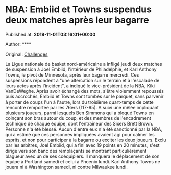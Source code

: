 
# NBA: Embiid et Towns suspendus deux matches après leur bagarre

Published at: **2019-11-01T03:16:01+00:00**

Author: ****

Original: [Challenges](https://www.challenges.fr/sport/nba-embiid-et-towns-suspendus-deux-matches-apres-leur-bagarre_682658)

La Ligue nationale de basket nord-américaine a infligé jeudi deux matches de suspension à Joel Embiid, l'intérieur de Philadelphie, et Karl Anthony Towns, le pivot de Minnesota, après leur bagarre mercredi.
Ces suspensions répondent à "une altercation sur le terrain et à l'escalade de leurs actes après l'incident", a indiqué le vice-président de la NBA, Kiki VanDeWeghe.
Après avoir échangé des mots, s'être violemment repoussés puis accrochés, Embiid et Towns sont tombés sur le parquet, sans parvenir à porter de coups l'un à l'autre, lors du troisième quart-temps de cette rencontre remportée par les 76ers (117-95).
A suivi une mêlée impliquant plusieurs joueurs, parmi lesquels Ben Simmons qui a bloqué Towns en coinçant son bras autour du coup, et des membres de l'encadrement technique de chaque équipe, dont l'entraîneur des Sixers Brett Brown. Personne n'a été blessé.
Aucun d'entre eux n'a été sanctionné par la NBA, qui a estimé que ces personnes impliquées avaient agi pour calmer les esprits, et non pour participer à la bagarre ou exciter les deux joueurs.
Exclu par les arbitres, Joel Embiid, qui a fini avec 19 points en 20 minutes, s'est dirigé vers son banc des remplaçants se montrant particulièrement blagueur avec un de ses coéquipiers. Il manquera le déplacement de son équipe à Portland samedi et celui à Phoenix lundi.
Karl Anthony Towns ne jouera ni à Washington samedi, ni contre Milwaukee lundi.
